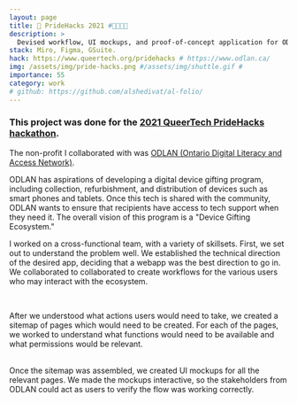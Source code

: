 ```yaml
---
layout: page
title: 🌈‍ PrideHacks 2021 #🦄🌈🏳️‍🌈
description: >
  Devised workflow, UI mockups, and proof-of-concept application for ODLAN's device gifting ecosystem, allowing for the collection, refurbishment, and distribution of devices such as smart phones and tablets.
stack: Miro, Figma, GSuite.
hack: https://www.queertech.org/pridehacks # https://www.odlan.ca/
img: /assets/img/pride-hacks.png #/assets/img/shuttle.gif #
importance: 55
category: work
# github: https://github.com/alshedivat/al-folio/
---
```


### This project was done for the [2021 QueerTech PrideHacks hackathon](https://www.queertech.org/pridehacks).

The non-profit I collaborated with was [ODLAN (Ontario Digital Literacy and Access Network)](https://www.odlan.ca/).

ODLAN has aspirations of developing a digital device gifting program, including collection, refurbishment, and distribution of devices such as smart phones and tablets. Once this tech is shared with the community, ODLAN wants to ensure that recipients have access to tech support when they need it. The overall vision of this program is a "Device Gifting Ecosystem."

I worked on a cross-functional team, with a variety of skillsets. First, we set out to understand the problem well. We established the technical direction of the desired app, deciding that a webapp was the best direction to go in.
We collaborated to collaborated to create workflows for the various users who may interact with the ecosystem.

<div class="row">
    <div class="col-sm mt-3 mt-md-0">
        <img class="img-fluid rounded z-depth-1" src="{{ '/assets/img/odlan-donation-flow.png' | relative_url }}" alt="" title="Donation Flow"/>
    </div>
</div>
<br>

After we understood what actions users would need to take, we created a sitemap of pages which would need to be created. For each of the pages, we worked to understand what functions would need to be available and what permissions would be relevant.

<div class="row">
    <div class="col-sm mt-3 mt-md-0">
        <img class="img-fluid rounded z-depth-1" src="{{ '/assets/img/odlan-request-flow.png' | relative_url }}" alt="" title="Request Flow"/>
    </div>
</div>
<br>
Once the sitemap was assembled, we created UI mockups for all the relevant pages. We made the mockups interactive, so the stakeholders from ODLAN could act as users to verify the flow was working correctly.

<div class="row">
    <div class="col-sm mt-3 mt-md-0">
        <img class="img-fluid rounded z-depth-1" src="{{ '/assets/img/odlan-registration.jpg' | relative_url }}" alt="" title="Registration"/>
    </div>
    <div class="col-sm mt-3 mt-md-0">
        <img class="img-fluid rounded z-depth-1" src="{{ '/assets/img/odlan-landing-page.jpg' | relative_url }}" alt="" title="Landing page"/>
    </div>
</div>
<br>
<div class="row">
    <div class="col-sm mt-3 mt-md-0">
        <img class="img-fluid rounded z-depth-1" src="{{ '/assets/img/odlan-checkout.jpg' | relative_url }}" alt="" title="Checkout"/>
    </div>
    <div class="col-sm mt-3 mt-md-0">
        <img class="img-fluid rounded z-depth-1" src="{{ '/assets/img/odlan-requests.jpg' | relative_url }}" alt="" title="View Requests"/>
    </div>
</div>
<br>
